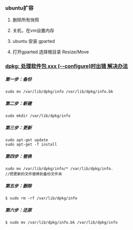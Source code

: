 ### ubuntu扩容

1. 删除所有快照

2. 关机，在vm设置内存

3. ubuntu 安装 gparted

4. 打开gparted   选择根目录  Resize/Move

   

### [dpkg: 处理软件包 xxx (--configure)时出错 解决办法 ](https://www.cnblogs.com/dylancao/p/10226090.html)

##### 第一步：备份

```
sudo mv /var/lib/dpkg/info /var/lib/dpkg/info.bk
```

##### 第二步：新建

```
sudo mkdir /var/lib/dpkg/info
```

##### 第三步：更新

```
sudo apt-get update
sudo apt-get -f install
```

##### 第四步：替换

```
sudo mv /var/lib/dpkg/info/* /var/lib/dpkg/info.
//把更新的文件替换到备份文件夹
```

##### 第五步：删除

`$ sudo rm -rf /var/lib/dpkg/info` 


##### 第六步：还原

`$ sudo mv /var/lib/dpkg/info.bk /var/lib/dpkg/info` 
